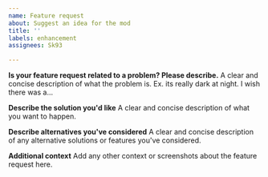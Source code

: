 ```yaml
---
name: Feature request
about: Suggest an idea for the mod
title: ''
labels: enhancement
assignees: Sk93

---
```


**Is your feature request related to a problem? Please describe.**
A clear and concise description of what the problem is. Ex. its really dark at night. I wish there was a...

**Describe the solution you'd like**
A clear and concise description of what you want to happen.

**Describe alternatives you've considered**
A clear and concise description of any alternative solutions or features you've considered.

**Additional context**
Add any other context or screenshots about the feature request here.
